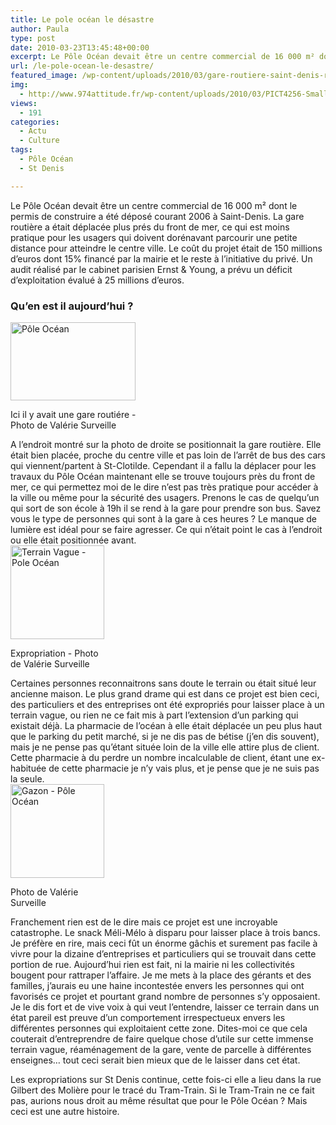 ```yaml
---
title: Le pole océan le désastre
author: Paula
type: post
date: 2010-03-23T13:45:48+00:00
excerpt: Le Pôle Océan devait être un centre commercial de 16 000 m² dont le permis de construire a été déposé courant 2006 à Saint-Denis. Si le Tram-Train ne ce fait pas, aurions nous droit au même résultat que pour le Pôle Océan ?
url: /le-pole-ocean-le-desastre/
featured_image: /wp-content/uploads/2010/03/gare-routiere-saint-denis-reunion.jpg
img:
  - http://www.974attitude.fr/wp-content/uploads/2010/03/PICT4256-Small.jpg
views:
  - 191
categories:
  - Actu
  - Culture
tags:
  - Pôle Océan
  - St Denis

---
```

Le Pôle Océan devait être un centre commercial de 16 000 m² dont le permis de construire a été déposé courant 2006 à Saint-Denis. La gare routière a était déplacée plus prés du front de mer, ce qui est moins pratique pour les usagers qui doivent dorénavant parcourir une petite distance pour atteindre le centre ville. Le coût du projet était de 150 millions d&rsquo;euros dont 15% financé par la mairie et le reste à l&rsquo;initiative du privé. Un audit réalisé par le cabinet parisien Ernst & Young, a prévu un déficit d’exploitation évalué à 25 millions d’euros.

### Qu&rsquo;en est il aujourd&rsquo;hui ?

<div id="attachment_1272" style="width: 210px" class="wp-caption alignright">
  <a class="thickbox" href="https://i0.wp.com/974attitude.fr/wp-content/uploads/2010/03/PICT4250-Small.jpg"><img aria-describedby="caption-attachment-1272" src="https://i1.wp.com/974attitude.fr/wp-content/uploads/2010/03/PICT4250-Small-300x225.jpg?resize=200%2C125" alt="Pôle Océan" title="Ancienne Place de la gare Routiére" width="200" height="125" class="size-medium wp-image-1272" data-recalc-dims="1" /></a>
  
  <p id="caption-attachment-1272" class="wp-caption-text">
    Ici il y avait une gare routiére - Photo de Valérie Surveille
  </p>
</div> A l&rsquo;endroit montré sur la photo de droite se positionnait la gare routière. Elle était bien placée, proche du centre ville et pas loin de l&rsquo;arrêt de bus des cars qui viennent/partent à St-Clotilde. Cependant il a fallu la déplacer pour les travaux du Pôle Océan maintenant elle se trouve toujours près du front de mer, ce qui permettez moi de le dire n&rsquo;est pas très pratique pour accéder à la ville ou même pour la sécurité des usagers. Prenons le cas de quelqu&rsquo;un qui sort de son école à 19h il se rend à la gare pour prendre son bus. Savez vous le type de personnes qui sont à la gare à ces heures ? Le manque de lumière est idéal pour se faire agresser. Ce qui n&rsquo;était point le cas à l&rsquo;endroit ou elle était positionnée avant.

<div id="attachment_1290" style="width: 160px" class="wp-caption alignleft">
  <a class="thickbox" href="https://i0.wp.com/974attitude.fr/wp-content/uploads/2010/03/PICT4256-Small.jpg"><img aria-describedby="caption-attachment-1290" src="https://i2.wp.com/974attitude.fr/wp-content/uploads/2010/03/PICT4256-Small-150x150.jpg?resize=150%2C150" alt="Terrain Vague - Pole Océan" title="Terrain Vague - Pole Océan" width="150" height="150" class="size-thumbnail wp-image-1290" data-recalc-dims="1" /></a>
  
  <p id="caption-attachment-1290" class="wp-caption-text">
    Expropriation - Photo de Valérie Surveille
  </p>
</div> Certaines personnes reconnaitrons sans doute le terrain ou était situé leur ancienne maison. Le plus grand drame qui est dans ce projet est bien ceci, des particuliers et des entreprises ont été expropriés pour laisser place à un terrain vague, ou rien ne ce fait mis à part l&rsquo;extension d&rsquo;un parking qui existait déjà. La pharmacie de l&rsquo;océan à elle était déplacée un peu plus haut que le parking du petit marché, si je ne dis pas de bétise (j&rsquo;en dis souvent), mais je ne pense pas qu&rsquo;étant située loin de la ville elle attire plus de client. Cette pharmacie à du perdre un nombre incalculable de client, étant une ex-habituée de cette pharmacie je n&rsquo;y vais plus, et je pense que je ne suis pas la seule.

<div id="attachment_1296" style="width: 160px" class="wp-caption alignright">
  <a class="thickbox" href="https://i0.wp.com/974attitude.fr/wp-content/uploads/2010/03/PICT4244-Small.jpg"><img aria-describedby="caption-attachment-1296" src="https://i0.wp.com/974attitude.fr/wp-content/uploads/2010/03/PICT4244-Small-150x150.jpg?resize=150%2C150" alt="Gazon - Pôle Océan" title="Gazon - Pôle Océan" width="150" height="150" class="size-thumbnail wp-image-1296" data-recalc-dims="1" /></a>
  
  <p id="caption-attachment-1296" class="wp-caption-text">
    Photo de Valérie Surveille
  </p>
</div> Franchement rien est de le dire mais ce projet est une incroyable catastrophe. Le snack Méli-Mélo à disparu pour laisser place à trois bancs. Je préfère en rire, mais ceci fût un énorme gâchis et surement pas facile à vivre pour la dizaine d&rsquo;entreprises et particuliers qui se trouvait dans cette portion de rue. Aujourd&rsquo;hui rien est fait, ni la mairie ni les collectivités bougent pour rattraper l&rsquo;affaire. Je me mets à la place des gérants et des familles, j&rsquo;aurais eu une haine incontestée envers les personnes qui ont favorisés ce projet et pourtant grand nombre de personnes s&rsquo;y opposaient. Je le dis fort et de vive voix à qui veut l&rsquo;entendre, laisser ce terrain dans un état pareil est preuve d&rsquo;un comportement irrespectueux envers les différentes personnes qui exploitaient cette zone. Dites-moi ce que cela couterait d&rsquo;entreprendre de faire quelque chose d&rsquo;utile sur cette immense terrain vague, réaménagement de la gare, vente de parcelle à différentes enseignes&#8230; tout ceci serait bien mieux que de le laisser dans cet état.

Les expropriations sur St Denis continue, cette fois-ci elle a lieu dans la rue Gilbert des Molière pour le tracé du Tram-Train. Si le Tram-Train ne ce fait pas, aurions nous droit au même résultat que pour le Pôle Océan ? Mais ceci est une autre histoire.